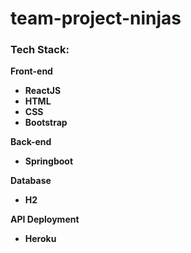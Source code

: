# team-project-ninjas

<h3>Tech Stack:</h3>

<b>Front-end<b>
- ReactJS
- HTML
- CSS
- Bootstrap

<b>Back-end</b>
- Springboot

<b>Database</b>
- H2

<b>API Deployment</b>
- Heroku


